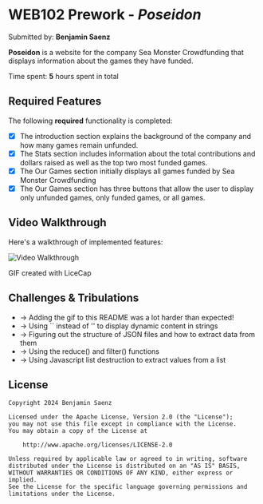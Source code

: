 # WEB102 Prework - *Poseidon*

Submitted by: **Benjamin Saenz**

**Poseidon** is a website for the company Sea Monster Crowdfunding that displays information about the games they have funded.

Time spent: **5** hours spent in total

## Required Features

The following **required** functionality is completed:

* [X] The introduction section explains the background of the company and how many games remain unfunded.
* [X] The Stats section includes information about the total contributions and dollars raised as well as the top two most funded games.
* [X] The Our Games section initially displays all games funded by Sea Monster Crowdfunding
* [X] The Our Games section has three buttons that allow the user to display only unfunded games, only funded games, or all games.

## Video Walkthrough

Here's a walkthrough of implemented features:

<img src='seaMonsterCrowdfundingDemo.gif' title='Video Walkthrough' width='' alt='Video Walkthrough' />

<!-- Replace this with whatever GIF tool you used! -->
GIF created with LiceCap

## Challenges & Tribulations

* -> Adding the gif to this README was a lot harder than expected!
* -> Using `` instead of '' to display dynamic content in strings
* -> Figuring out the structure of JSON files and how to extract data from them
* -> Using the reduce() and filter() functions
* -> Using Javascript list destruction to extract values from a list

## License

    Copyright 2024 Benjamin Saenz

    Licensed under the Apache License, Version 2.0 (the "License");
    you may not use this file except in compliance with the License.
    You may obtain a copy of the License at

        http://www.apache.org/licenses/LICENSE-2.0

    Unless required by applicable law or agreed to in writing, software
    distributed under the License is distributed on an "AS IS" BASIS,
    WITHOUT WARRANTIES OR CONDITIONS OF ANY KIND, either express or implied.
    See the License for the specific language governing permissions and
    limitations under the License.
